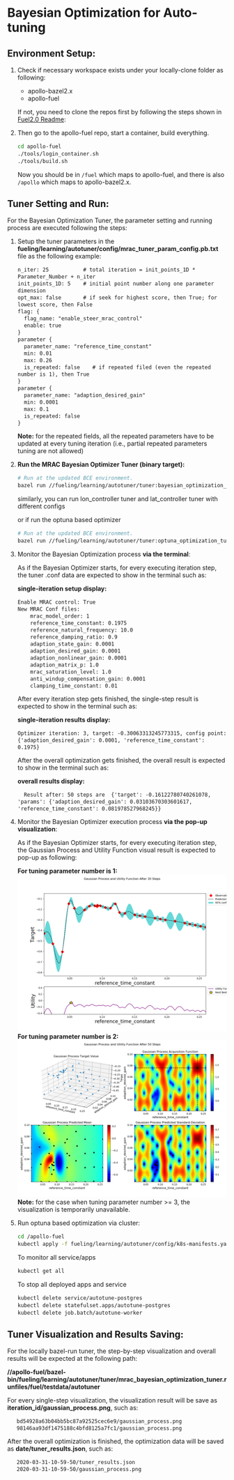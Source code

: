 # Bayesian Optimization for Auto-tuning

## Environment Setup:
1. Check if necessary workspace exists under your locally-clone folder as following:

   - apollo-bazel2.x
   - apollo-fuel

   If not, you need to clone the repos first by following the steps shown in [Fuel2.0 Readme](https://github.com/ApolloAuto/apollo-fuel/blob/master/README.md):

1. Then go to the apollo-fuel repo, start a container, build everything.

   ```bash
   cd apollo-fuel
   ./tools/login_container.sh
   ./tools/build.sh
   ```

   Now you should be in `/fuel` which maps to apollo-fuel, and there is also `/apollo` which maps to
   apollo-bazel2.x.


## Tuner Setting and Run:

For the Bayesian Optimization Tuner, the parameter setting and running process are executed following the steps:

1. Setup the tuner parameters in the **fueling/learning/autotuner/config/mrac_tuner_param_config.pb.txt** file as the following example:

   ```text
   n_iter: 25           # total iteration = init_points_1D * Parameter_Number + n_iter
   init_points_1D: 5    # initial point number along one parameter dimension
   opt_max: false       # if seek for highest score, then True; for lowest score, then False
   flag: {
     flag_name: "enable_steer_mrac_control"
     enable: true
   }
   parameter {
     parameter_name: "reference_time_constant"
     min: 0.01
     max: 0.26
     is_repeated: false    # if repeated filed (even the repeated number is 1), then True
   }
   parameter {
     parameter_name: "adaption_desired_gain"
     min: 0.0001
     max: 0.1
     is_repeated: false
   }
   ```
   **Note:** for the repeated fields, all the repeated parameters have to be updated at every tuning iteration (i.e., partial repeated parameters tuning are not allowed)


1. **Run the  MRAC Bayesian Optimizer Tuner (binary target):**

   ```bash
   # Run at the updated BCE environment.
   bazel run //fueling/learning/autotuner/tuner:bayesian_optimization_tuner --  --cost_computation_service_url=180.76.242.157:50052 --tuner_param_config_filename=fueling/learning/autotuner/config/mrac_tuner_param_config.pb.txt
   ```

   similarly, you can run lon_controller tuner and lat_controller tuner with different configs

   or if run the optuna based optimizer

   ```bash
   # Run at the updated BCE environment.
   bazel run //fueling/learning/autotuner/tuner:optuna_optimization_tuner -- --cost_computation_service_url=180.76.242.157:50052 --tuner_param_config_filename=fueling/learning/autotuner/config/mrac_tuner_param_config.pb.txt
   ```

1. Monitor the Bayesian Optimization process **via the terminal**:

   As if the Bayesian Optimizer starts, for every executing iteration step, the tuner .conf data are expected to show in the terminal such as:

   **single-iteration setup display:**
   ```text
   Enable MRAC control: True
   New MRAC Conf files:
       mrac_model_order: 1
       reference_time_constant: 0.1975
       reference_natural_frequency: 10.0
       reference_damping_ratio: 0.9
       adaption_state_gain: 0.0001
       adaption_desired_gain: 0.0001
       adaption_nonlinear_gain: 0.0001
       adaption_matrix_p: 1.0
       mrac_saturation_level: 1.0
       anti_windup_compensation_gain: 0.0001
       clamping_time_constant: 0.01
   ```

   After every iteration step gets finished, the single-step result is expected to show in the terminal such as:

   **single-iteration results display:**
   ```text
   Optimizer iteration: 3, target: -0.30063313245773315, config point: {'adaption_desired_gain': 0.0001, 'reference_time_constant': 0.1975}
   ```

   After the overall optimization gets finished, the overall result is expected to show in the terminal such as:

   **overall results display:**
   ```text
     Result after: 50 steps are  {'target': -0.16122780740261078, 'params': {'adaption_desired_gain': 0.03103670303601617, 'reference_time_constant': 0.081978527968245}}
   ```


1. Monitor the Bayesian Optimizer execution process **via the pop-up visualization**:

   As if the Bayesian Optimizer starts, for every executing iteration step, the Gaussian Process and Utility Function visual result is expected to pop-up as following:

   **For tuning parameter number is 1:**
   ![](images/gaussian_process_1D.png)
   **For tuning parameter number is 2:**
   ![](images/gaussian_process_2D.png)
   **Note:** for the case when tuning parameter number >= 3, the visualization is temporarily unavailable.

1. Run optuna based optimization via cluster:

   ```bash
   cd /apollo-fuel
   kubectl apply -f fueling/learning/autotuner/config/k8s-manifests.yaml
   ```

   To monitor all service/apps
   ```bash
   kubectl get all
   ```

   To stop all deployed apps and service
   ```bash
   kubectl delete service/autotune-postgres
   kubectl delete statefulset.apps/autotune-postgres
   kubectl delete job.batch/autotune-worker
   ```

## Tuner Visualization and Results Saving:

   For the locally bazel-run tuner, the step-by-step visualization and overall results will be expected at the following path:

   **//apollo-fuel/bazel-bin/fueling/learning/autotuner/tuner/mrac_bayesian_optimization_tuner.runfiles/fuel/testdata/autotuner**

   For every single-step visualization, the visualization result will be save as **iteration_id/gaussian_process.png**, such as:
   ```text
      bd54928a63b04bb5bc87a92525cec6e9/gaussian_process.png
      98146aa93df1475188c4bfd8125a7fc1/gaussian_process.png
   ```
   After the overall optimization is finished, the optimization data will be saved as **date/tuner_results.json**, such as:
   ```text
      2020-03-31-10-59-50/tuner_results.json
      2020-03-31-10-59-50/gaussian_process.png
   ```
